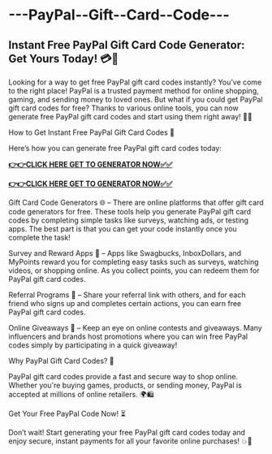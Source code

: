# ---PayPal--Gift--Card--Code---

## Instant Free PayPal Gift Card Code Generator: Get Yours Today! 💳🎉

Looking for a way to get free PayPal gift card codes instantly? You’ve come to the right place! PayPal is a trusted payment method for online shopping, gaming, and sending money to loved ones. But what if you could get PayPal gift card codes for free? Thanks to various online tools, you can now generate free PayPal gift card codes and start using them right away! 🎁💥

How to Get Instant Free PayPal Gift Card Codes 🔑

Here’s how you can generate free PayPal gift card codes today:

[**👉👉CLICK HERE GET TO GENERATOR NOW✅✅**](https://free24.raj-solution.com/all-gift-cards/)

[**👉👉CLICK HERE GET TO GENERATOR NOW✅✅**](https://free24.raj-solution.com/all-gift-cards/)

Gift Card Code Generators 🌐 – There are online platforms that offer gift card code generators for free. These tools help you generate PayPal gift card codes by completing simple tasks like surveys, watching ads, or testing apps. The best part is that you can get your code instantly once you complete the task!

Survey and Reward Apps 📱 – Apps like Swagbucks, InboxDollars, and MyPoints reward you for completing easy tasks such as surveys, watching videos, or shopping online. As you collect points, you can redeem them for PayPal gift card codes.

Referral Programs 🔗 – Share your referral link with others, and for each friend who signs up and completes certain actions, you can earn free PayPal gift card codes.

Online Giveaways 🎉 – Keep an eye on online contests and giveaways. Many influencers and brands host promotions where you can win free PayPal codes simply by participating in a quick giveaway!

Why PayPal Gift Card Codes? 💸

PayPal gift card codes provide a fast and secure way to shop online. Whether you're buying games, products, or sending money, PayPal is accepted at millions of online retailers. 🌍🛍️

Get Your Free PayPal Code Now! ⏳

Don’t wait! Start generating your free PayPal gift card codes today and enjoy secure, instant payments for all your favorite online purchases! 💥🎁

